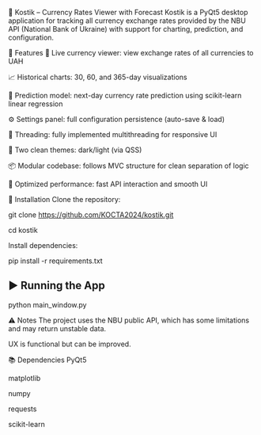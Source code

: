 💱 Kostik – Currency Rates Viewer with Forecast
Kostik is a PyQt5 desktop application for tracking all currency exchange rates provided by the NBU API (National Bank of Ukraine) with support for charting, prediction, and configuration.

🧩 Features
🔎 Live currency viewer: view exchange rates of all currencies to UAH

📈 Historical charts: 30, 60, and 365-day visualizations

🔮 Prediction model: next-day currency rate prediction using scikit-learn linear regression

⚙️ Settings panel: full configuration persistence (auto-save & load)

🧵 Threading: fully implemented multithreading for responsive UI

🎨 Two clean themes: dark/light (via QSS)

📦 Modular codebase: follows MVC structure for clean separation of logic

🚀 Optimized performance: fast API interaction and smooth UI

🔧 Installation
Clone the repository:


git clone https://github.com/KOCTA2024/kostik.git

cd kostik

Install dependencies:


pip install -r requirements.txt




## ▶️ Running the App


python main_window.py

⚠️ Notes
The project uses the NBU public API, which has some limitations and may return unstable data.

UX is functional but can be improved.

📚 Dependencies
PyQt5

matplotlib

numpy

requests

scikit-learn

